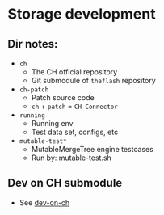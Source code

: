 # Storage development

## Dir notes:
* `ch`
    * The CH official repository
    * Git submodule of `theflash` repository
* `ch-patch`
    * Patch source code
    * `ch` + `patch` = `CH-Connector`
* `running`
    * Running env
    * Test data set, configs, etc
* `mutable-test*`
    * MutableMergeTree engine testcases
    * Run by: mutable-test.sh

## Dev on CH submodule
* See [dev-on-ch](./ch-dev.md)
